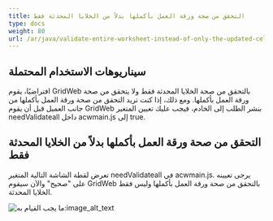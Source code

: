 ```yaml
---
title: التحقق من صحة ورقة العمل بأكملها بدلاً من الخلايا المحدثة فقط
type: docs
weight: 80
url: /ar/java/validate-entire-worksheet-instead-of-only-the-updated-cells/
---
```

##  **سيناريوهات الاستخدام المحتملة**
افتراضيًا، يقوم GridWeb بالتحقق من صحة الخلايا المحدثة فقط ولا يتحقق من صحة ورقة العمل بأكملها. ومع ذلك، إذا كنت تريد التحقق من صحة ورقة العمل بأكملها من جانب العميل قبل أن يقوم GridWeb بنشر الطلب إلى الخادم، فيجب عليك تعيين المتغير needValidateall داخل acwmain.js إلى true.
##  **التحقق من صحة ورقة العمل بأكملها بدلاً من الخلايا المحدثة فقط**
تعرض لقطة الشاشة التالية المتغير needValidateall في acwmain.js. يرجى تعيينه على "صحيح" والآن سيقوم GridWeb بالتحقق من صحة ورقة العمل بأكملها وليس فقط الخلايا المحدثة.

![ما يجب القيام به:image_alt_text](validate-entire-worksheet-instead-of-only-the-updated-cells_1.png)



